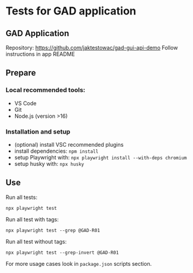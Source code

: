 # Tests for GAD application

## GAD Application

Repository: https://github.com/jaktestowac/gad-gui-api-demo
Follow instructions in app README

## Prepare

### Local recommended tools:

- VS Code
- Git
- Node.js (version >16)

### Installation and setup

- (optional) install VSC recommended plugins
- install dependencies: `npm install`
- setup Playwright with: `npx playwright install --with-deps chromium`
- setup husky with: `npx husky`

## Use

Run all tests:

```
npx playwright test
```

Run all test with tags:

```
npx playwright test --grep @GAD-R01
```

Run all test without tags:

```
npx playwright test --grep-invert @GAD-R01
```

For more usage cases look in `package.json` scripts section.
